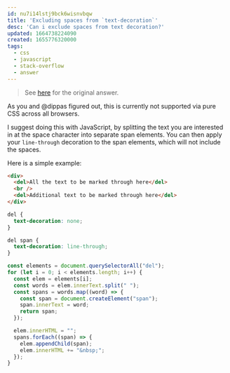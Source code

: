 ```yaml
---
id: nu7i14lstj9bck6wisnvbqw
title: 'Excluding spaces from `text-decoration`'
desc: 'Can i exclude spaces from text decoration?'
updated: 1664738224090
created: 1655776320000
tags:
  - css
  - javascript
  - stack-overflow
  - answer
---
```


> See [here](https://stackoverflow.com/a/72693354/6456163) for the original answer.

As you and @dippas figured out, this is currently not supported via pure CSS across all browsers.

I suggest doing this with JavaScript, by splitting the text you are interested in at the space character into separate span elements. You can then apply your `line-through` decoration to the span elements, which will not include the spaces.

Here is a simple example:

```html
<div>
  <del>All the text to be marked through here</del>
  <br />
  <del>Additional text to be marked through here</del>
</div>
```

```css
del {
  text-decoration: none;
}

del span {
  text-decoration: line-through;
}
```

```js
const elements = document.querySelectorAll("del");
for (let i = 0; i < elements.length; i++) {
  const elem = elements[i];
  const words = elem.innerText.split(" ");
  const spans = words.map((word) => {
    const span = document.createElement("span");
    span.innerText = word;
    return span;
  });

  elem.innerHTML = "";
  spans.forEach((span) => {
    elem.appendChild(span);
    elem.innerHTML += "&nbsp;";
  });
}
```
